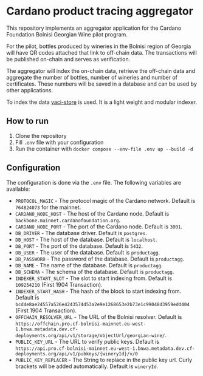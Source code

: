 # Cardano product tracing aggregator
This repository implements an aggregator application for the Cardano Foundation Bolnisi Georgian Wine pilot program.

For the pilot, bottles produced by wineries in the Bolnisi region of Georgia will have QR codes attached that link to off-chain data.
The transactions will be published on-chain and serves as verification.

The aggregator will index the on-chain data, retrieve the off-chain data and aggregate the number of bottles, number of wineries and number of certificates. 
These numbers will be saved in a database and can be used by other applications. 

To index the data [yaci-store](https://github.com/bloxbean/yaci-store) is used. It is a light weight and modular indexer.

## How to run
1. Clone the repository
2. Fill `.env` file with your configuration
3. Run the container with `docker compose --env-file .env up --build -d`

## Configuration
The configuration is done via the `.env` file. The following variables are available:
* `PROTOCOL_MAGIC` - The protocol magic of the Cardano network. Default is `764824073` for the mainnet.
* `CARDANO_NODE_HOST` - The host of the Cardano node. Default is `backbone.mainnet.cardanofoundation.org`.
* `CARDANO_NODE_PORT` - The port of the Cardano node. Default is `3001`.
* `DB_DRIVER` - The database driver. Default is `postgres`.
* `DB_HOST` - The host of the database. Default is `localhost`.
* `DB_PORT` - The port of the database. Default is `5432`.
* `DB_USER` - The user of the database. Default is `productagg`.
* `DB_PASSWORD` - The password of the database. Default is `productagg`.
* `DB_NAME` - The name of the database. Default is `productagg`.
* `DB_SCHEMA` - The schema of the database. Default is `productagg`.
* `INDEXER_START_SLOT` - The slot to start indexing from. Default is `109254210` (First 1904 Transaction).
* `INDEXER_START_HASH` - The hash of the block to start indexing from. Default is `bcd4e8ae24557a526e4243574d53a2e9e1268653e2b73e1c99048d3959edd404` (First 1904 Transaction).
* `OFFCHAIN_RESOLVER_URL` - The URL of the Bolnisi resolver. Default is `https://offchain.pro.cf-bolnisi-mainnet.eu-west-1.bnwa.metadata.dev.cf-deployments.org/api/v1/storage/objectUrl/georgian-wine/`.
* `PUBLIC_KEY_URL` - The URL to verify public keys. Default is `https://api.pro.cf-bolnisi-mainnet.eu-west-1.bnwa.metadata.dev.cf-deployments.org/api/v1/pubkeys/{wineryId}/v/0`
* `PUBLIC_KEY_REPLACER` - The String to replace in the public key url. Curly brackets will be added automatically. Default is `wineryId`.